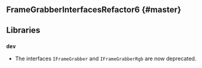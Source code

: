 FrameGrabberInterfacesRefactor6 {#master}
-------------------------------

## Libraries

### `dev`

* The interfaces `IFrameGrabber` and `IFrameGrabberRgb` are now deprecated.
